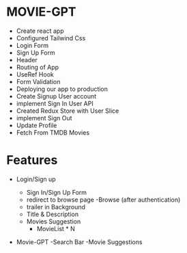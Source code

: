 # MOVIE-GPT

- Create react app
- Configured Tailwind Css
- Login Form
- Sign Up Form
- Header
- Routing of App
- UseRef Hook
- Form Validation
- Deploying our app to production
- Create Signup User account
- implement Sign In User API
- Created Redux Store with User Slice
- implement Sign Out
- Update Profile
- Fetch From TMDB Movies






# Features

- Login/Sign up
     - Sign In/Sign Up Form
     - redirect to browse page
-Browse (after authentication)
     - trailer in Background
     - Title & Description
     - Movies Suggestion
         - MovieList * N

- Movie-GPT
     -Search Bar
     -Movie Suggestions             